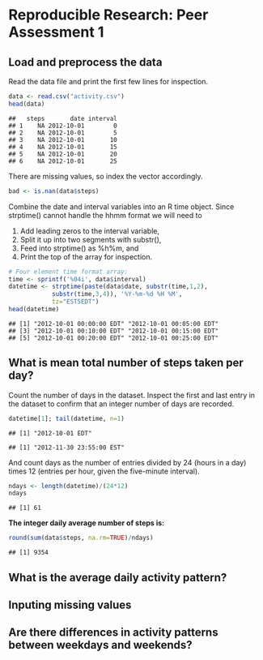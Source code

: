 # Reproducible Research: Peer Assessment 1

## Load and preprocess the data
Read the data file and print the first few lines for inspection. 

```r
data <- read.csv("activity.csv")
head(data)
```

```
##   steps       date interval
## 1    NA 2012-10-01        0
## 2    NA 2012-10-01        5
## 3    NA 2012-10-01       10
## 4    NA 2012-10-01       15
## 5    NA 2012-10-01       20
## 6    NA 2012-10-01       25
```

There are missing values, so index the vector accordingly. 

```r
bad <- is.nan(data$steps)
```

Combine the date and interval variables into an R time object. Since strptime() cannot handle the hhmm format we will need to

1. Add leading zeros to the interval variable, 
1. Split it up into two segments with substr(), 
1. Feed into strptime() as %h%m, and 
1. Print the top of the array for inspection. 


```r
# Four element time format array: 
time <- sprintf('%04i', data$interval)
datetime <- strptime(paste(data$date, substr(time,1,2), 
            substr(time,3,4)), '%Y-%m-%d %H %M', 
            tz="EST5EDT")
head(datetime)
```

```
## [1] "2012-10-01 00:00:00 EDT" "2012-10-01 00:05:00 EDT"
## [3] "2012-10-01 00:10:00 EDT" "2012-10-01 00:15:00 EDT"
## [5] "2012-10-01 00:20:00 EDT" "2012-10-01 00:25:00 EDT"
```

## What is mean total number of steps taken per day?

Count the number of days in the dataset. Inspect the first and last entry in the dataset to confirm that an integer number of days are recorded. 


```r
datetime[1]; tail(datetime, n=1)
```

```
## [1] "2012-10-01 EDT"
```

```
## [1] "2012-11-30 23:55:00 EST"
```

And count days as the number of entries divided by 24 (hours in a day) times 12 (entries per hour, given the five-minute interval). 


```r
ndays <- length(datetime)/(24*12)
ndays
```

```
## [1] 61
```

**The integer daily average number of steps is:**


```r
round(sum(data$steps, na.rm=TRUE)/ndays)
```

```
## [1] 9354
```

## What is the average daily activity pattern?



## Inputing missing values



## Are there differences in activity patterns between weekdays and weekends?

